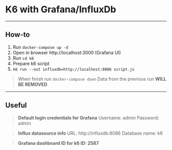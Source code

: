 # K6 with Grafana/InfluxDb
---

## How-to
1. Run ``docker-compose up -d``
2. Open in browser http://localhost:3000 (Grafana UI)
3. Run ``cd k6``
4. Prepare k6 script
5. ``k6 run --out influxdb=http://localhost:8086 script.js``


>When finish run ``docker-compose down``
Data from the previous run **WILL BE REMOVED**
---
## Useful

>**Default login credentials for Grafana**
Username: admin
Password: admin

>**Influx datasource info**
URL: http://influxdb:8086
Database name: k6

>**Grafana dashboard ID for k6 ID: 2587**
